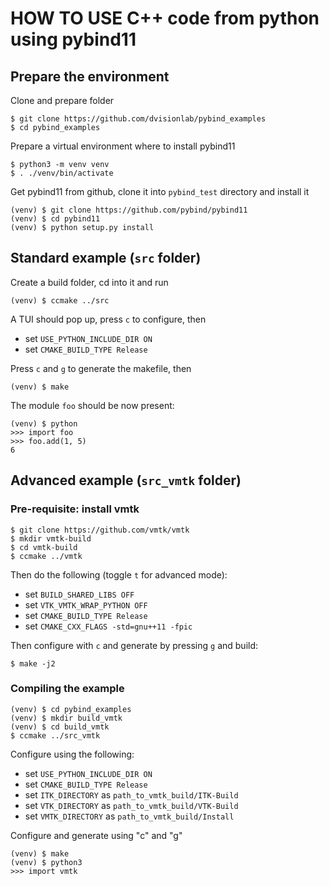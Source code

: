 # HOW TO USE C++ code from python using pybind11

## Prepare the environment

Clone and prepare folder

    $ git clone https://github.com/dvisionlab/pybind_examples
    $ cd pybind_examples

Prepare a virtual environment where to install pybind11

    $ python3 -m venv venv
    $ . ./venv/bin/activate

Get pybind11 from github, clone it into `pybind_test` directory and install it

    (venv) $ git clone https://github.com/pybind/pybind11
    (venv) $ cd pybind11
    (venv) $ python setup.py install

## Standard example (`src` folder)

Create a build folder, cd into it and run

    (venv) $ ccmake ../src

A TUI should pop up, press `c` to configure, then

- set `USE_PYTHON_INCLUDE_DIR ON`
- set `CMAKE_BUILD_TYPE Release`

Press `c` and `g` to generate the makefile, then

    (venv) $ make

The module `foo` should be now present:

    (venv) $ python
    >>> import foo
    >>> foo.add(1, 5)
    6

## Advanced example (`src_vmtk` folder)

### Pre-requisite: install vmtk

    $ git clone https://github.com/vmtk/vmtk
    $ mkdir vmtk-build
    $ cd vmtk-build
    $ ccmake ../vmtk

Then do the following (toggle `t` for advanced mode):

- set `BUILD_SHARED_LIBS OFF`
- set `VTK_VMTK_WRAP_PYTHON OFF`
- set `CMAKE_BUILD_TYPE Release`
- set `CMAKE_CXX_FLAGS -std=gnu++11 -fpic`

Then configure with `c` and generate by pressing `g` and build:

    $ make -j2

### Compiling the example

    (venv) $ cd pybind_examples
    (venv) $ mkdir build_vmtk
    (venv) $ cd build_vmtk
    $ ccmake ../src_vmtk

Configure using the following:

- set `USE_PYTHON_INCLUDE_DIR ON`
- set `CMAKE_BUILD_TYPE Release`
- set `ITK_DIRECTORY` as `path_to_vmtk_build/ITK-Build`
- set `VTK_DIRECTORY` as `path_to_vmtk_build/VTK-Build`
- set `VMTK_DIRECTORY` as `path_to_vmtk_build/Install`

Configure and generate using "c" and "g"

    (venv) $ make
    (venv) $ python3
    >>> import vmtk
